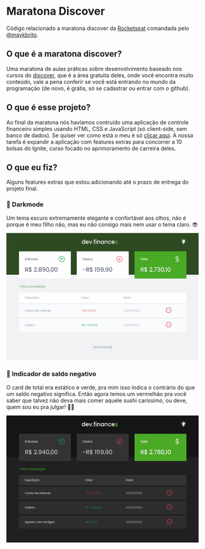 # Maratona Discover

Código relacionado a maratona discover da [Rocketseat](https://www.rocketseat.com.br) comandada pelo [@maykbrito](https://github.com/maykbrito).

## O que é a maratona discover?

Uma maratona de aulas práticas sobre desenvolvimento baseado nos cursos do [discover](https://app.rocketseat.com.br/discover), que é a área gratuita deles, onde você encontra muito conteúdo, vale a pena conferir se você está entrando no mundo da programação (de novo, é grátis, só se cadastrar ou entrar com o github).

## O que é esse projeto?

Ao final da maratona nós havíamos contruído uma aplicação de controle financeiro simples usando HTML, CSS e JavaScript (só client-side, sem banco de dados). Se quiser ver como está o meu é só [clicar aqui](https://samvkn.github.io/maratona-discover/).
A nossa tarefa é expandir a aplicação com features extras para concorrer a 10 bolsas do Ignite, curso focado no aprimoramento de carreira deles.

## O que eu fiz?

Alguns features extras que estou adicionando até o prazo de entrega do projeto final.

### :new_moon_with_face: Darkmode
Um tema escuro extremamente elegante e confortável aos olhos, não é porque é meu filho não, mas eu não consigo mais nem usar o tema claro. :sunglasses:

![Dark mode gif](./img/darkmode.gif)

### :money_with_wings: Indicador de saldo negativo
O card de total era estático e verde, pra mim isso indica o contrário do que um saldo negativo significa. Então agora temos um vermelhão pra você saber que talvez não deva mais comer aquele sushi caríssimo, ou deve, quem sou eu pra julgar! :man_shrugging:

![Indicador de saldo gif](./img/balance.gif)